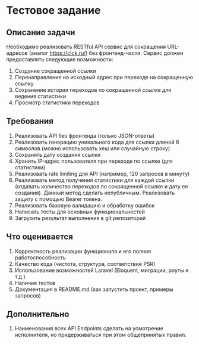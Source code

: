 # Тестовое задание

## Описание задачи

Необходимо реализовать RESTful API сервис для сокращения URL-адресов (аналог https://clck.ru/) без фронтенд-части. Сервис должен предоставлять следующие возможности:

1. Создание сокращенной ссылки  
2. Перенаправление на исходный адрес при переходе на сокращенную ссылку  
3. Сохранение истории переходов по сокращенной ссылке для ведения статистики  
4. Просмотр статистики переходов

## Требования

1. Реализовать API без фронтенда (только JSON-ответы)  
2. Реализовать генерацию уникального кода для ссылки длиной 6 символов (можно использовать хеш или случайную строку)  
3. Сохранять дату создания ссылки  
4. Хранить IP-адрес пользователя при переходе по ссылке (для статистики)  
5. Реализовать rate limiting для API (например, 120 запросов в минуту)  
6. Реализовать метод получения статистики для каждой ссылки (отдавать количество переходов по сокращенной ссылке и дату ее создания). Данный метод сделать непубличным. Реализовать защиту с помощью Bearer токена.  
7. Реализовать базовую валидацию и обработку ошибок  
8. Написать тесты для основных функциональностей  
9. Загрузить результат выполнения в git репозиторий

## Что оценивается

1. Корректность реализации функционала и его полная работоспособность  
2. Качество кода (чистота, структура, соответствие PSR)  
3. Использование возможностей Laravel (Eloquent, миграции, роуты и т.д.)  
4. Наличие тестов  
5. Документация в README.md (как запустить проект, примеры запросов)

## Дополнительно

1. Наименования всех API Endpoints сделать на усмотрение исполнителя, но придерживаться при этом общепринятых правил.
